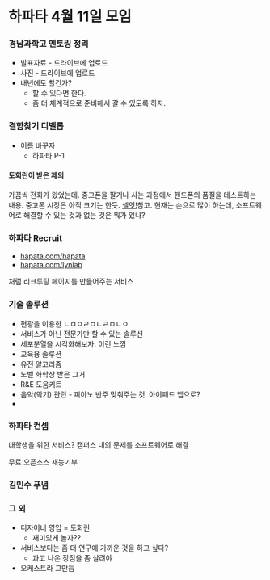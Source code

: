 하파타 4월 11일 모임
===

### 경남과학고 멘토링 정리
* 발표자료 - 드라이브에 업로드
* 사진 - 드라이브에 업로드
* 내년에도 할건가?
	* 할 수 있다면 한다.
	* 좀 더 체계적으로 준비해서 갈 수 있도록 하자.

### 결함찾기 디벨롭
* 이름 바꾸자
	* 하파타 P-1

#### 도회린이 받은 제의
가끔씩 전화가 왔었는데. 중고폰을 팔거나 사는 과정에서 핸드폰의 품질을 테스트하는 내용.
중고폰 시장은 아직 크기는 한듯. [셀잇!](https://www.withsellit.com/)참고. 현재는 손으로 많이 하는데, 소프트웨어로 해결할 수 있는 것과 없는 것은 뭐가 있나?

### 하파타 Recruit
* [hapata.com/hapata]()
* [hapata.com/lynlab]()

처럼 리크루팅 페이지를 만들어주는 서비스

### 기술 솔루션
* 편광을 이용한 ㄴㅁㅇㄹㅁㄴㄹㅁㄴㅇ
* 서비스가 아닌 전문가만 할 수 있는 솔루션
* 세포분열을 시각화해보자. 이런 느낌
* 교육용 솔루션
* 유전 알고리즘
* 노벨 화학상 받은 그거
* R&E 도움키트
* 음악(악기) 관련 - 피아노 반주 맞춰주는 것. 아이패드 앱으로?
* 

### 하파타 컨셉
대학생을 위한 서비스? 캠퍼스 내의 문제를 소프트웨어로 해결

무료
오픈소스
재능기부

### 김민수 푸념

### 그 외
* 디자이너 영입 = 도회린
	* 재미있게 놀자??
* 서비스보다는 좀 더 연구에 가까운 것을 하고 싶다?
	* 과고 나온 장점을 좀 살려야
* 오케스트라 그만둠